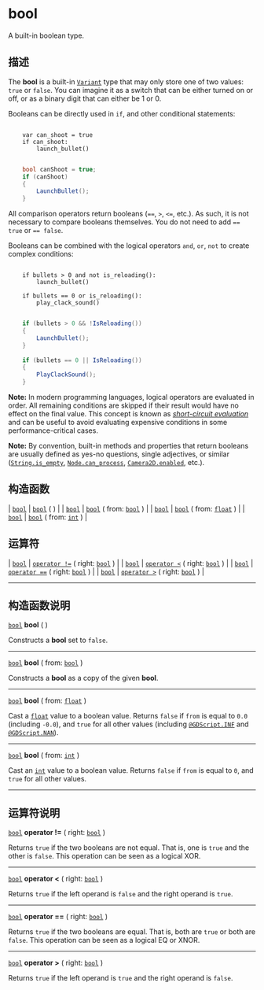 <!-- ⚠ 请勿编辑本文件 ⚠ -->
<!-- 本文档使用脚本从 WeDot 引擎源码仓库生成。 -->
<!-- 生成脚本：https://github.com/WeDot-Engine/WeDot/tree/4.3/doc/tools/make_md.py； -->
<!-- 原文件：https://github.com/WeDot-Engine/WeDot/tree/4.3/doc/classes/bool.xml。 -->

<div id="_class_bool"></div>

# bool

A built-in boolean type.

## 描述

The **bool** is a built-in [`Variant`](class_variant.md) type that may only store one of two values: `true` or `false`. You can imagine it as a switch that can be either turned on or off, or as a binary digit that can either be 1 or 0.

Booleans can be directly used in `if`, and other conditional statements:



```gdscript

    var can_shoot = true
    if can_shoot:
        launch_bullet()
```

```csharp

    bool canShoot = true;
    if (canShoot)
    {
        LaunchBullet();
    }
```



All comparison operators return booleans (`==`, `>`, `<=`, etc.). As such, it is not necessary to compare booleans themselves. You do not need to add `== true` or `== false`.

Booleans can be combined with the logical operators `and`, `or`, `not` to create complex conditions:



```gdscript

    if bullets > 0 and not is_reloading():
        launch_bullet()
    
    if bullets == 0 or is_reloading():
        play_clack_sound()
```

```csharp

    if (bullets > 0 && !IsReloading())
    {
        LaunchBullet();
    }
    
    if (bullets == 0 || IsReloading())
    {
        PlayClackSound();
    }
```



 **Note:** In modern programming languages, logical operators are evaluated in order. All remaining conditions are skipped if their result would have no effect on the final value. This concept is known as [*short-circuit evaluation*](https://en.wikipedia.org/wiki/Short-circuit_evaluation) and can be useful to avoid evaluating expensive conditions in some performance-critical cases.

 **Note:** By convention, built-in methods and properties that return booleans are usually defined as yes-no questions, single adjectives, or similar ([`String.is_empty`](#class_string_method_is_empty), [`Node.can_process`](#class_node_method_can_process), [`Camera2D.enabled`](#class_camera2d_property_enabled), etc.).









## 构造函数

| [`bool`](class_bool.md) | [`bool`](#class_bool_constructor_bool) ( )                                 |
| [`bool`](class_bool.md) | [`bool`](#class_bool_constructor_bool) ( from: [`bool`](class_bool.md) )   |
| [`bool`](class_bool.md) | [`bool`](#class_bool_constructor_bool) ( from: [`float`](class_float.md) ) |
| [`bool`](class_bool.md) | [`bool`](#class_bool_constructor_bool) ( from: [`int`](class_int.md) )     |

## 运算符

| [`bool`](class_bool.md) | [`operator !=`](class_bool.md#operator_neq_bool) ( right: [`bool`](class_bool.md) ) |
| [`bool`](class_bool.md) | [`operator <`](class_bool.md#operator_lt_bool) ( right: [`bool`](class_bool.md) )   |
| [`bool`](class_bool.md) | [`operator ==`](class_bool.md#operator_eq_bool) ( right: [`bool`](class_bool.md) )  |
| [`bool`](class_bool.md) | [`operator >`](class_bool.md#operator_gt_bool) ( right: [`bool`](class_bool.md) )   |

<!-- rst-class:: classref-section-separator -->

---

## 构造函数说明

<div id="_class_bool_constructor_bool"></div>

[`bool`](class_bool.md) **bool** ( )<div id="class_bool_constructor_bool"></div>

Constructs a **bool** set to `false`.

<!-- rst-class:: classref-item-separator -->

---

[`bool`](class_bool.md) **bool** ( from: [`bool`](class_bool.md) )

Constructs a **bool** as a copy of the given **bool**.

<!-- rst-class:: classref-item-separator -->

---

[`bool`](class_bool.md) **bool** ( from: [`float`](class_float.md) )

Cast a [`float`](class_float.md) value to a boolean value. Returns `false` if `from` is equal to `0.0` (including `-0.0`), and `true` for all other values (including [`@GDScript.INF`](#class_@gdscript_constant_inf) and [`@GDScript.NAN`](#class_@gdscript_constant_nan)).

<!-- rst-class:: classref-item-separator -->

---

[`bool`](class_bool.md) **bool** ( from: [`int`](class_int.md) )

Cast an [`int`](class_int.md) value to a boolean value. Returns `false` if `from` is equal to `0`, and `true` for all other values.

<!-- rst-class:: classref-section-separator -->

---

## 运算符说明

<div id="_class_bool_operator_neq_bool"></div>

[`bool`](class_bool.md) **operator !=** ( right: [`bool`](class_bool.md) ) <div id="class_bool_operator_neq_bool"></div>

Returns `true` if the two booleans are not equal. That is, one is `true` and the other is `false`. This operation can be seen as a logical XOR.

<!-- rst-class:: classref-item-separator -->

---

<div id="_class_bool_operator_lt_bool"></div>

[`bool`](class_bool.md) **operator <** ( right: [`bool`](class_bool.md) ) <div id="class_bool_operator_lt_bool"></div>

Returns `true` if the left operand is `false` and the right operand is `true`.

<!-- rst-class:: classref-item-separator -->

---

<div id="_class_bool_operator_eq_bool"></div>

[`bool`](class_bool.md) **operator ==** ( right: [`bool`](class_bool.md) ) <div id="class_bool_operator_eq_bool"></div>

Returns `true` if the two booleans are equal. That is, both are `true` or both are `false`. This operation can be seen as a logical EQ or XNOR.

<!-- rst-class:: classref-item-separator -->

---

<div id="_class_bool_operator_gt_bool"></div>

[`bool`](class_bool.md) **operator >** ( right: [`bool`](class_bool.md) ) <div id="class_bool_operator_gt_bool"></div>

Returns `true` if the left operand is `true` and the right operand is `false`.

[^virtual]: 本方法通常需要用户覆盖才能生效。
[^const]: 本方法无副作用，不会修改该实例的任何成员变量。
[^vararg]: 本方法除了能接受在此处描述的参数外，还能够继续接受任意数量的参数。
[^constructor]: 本方法用于构造某个类型。
[^static]: 调用本方法无需实例，可直接使用类名进行调用。
[^operator]: 本方法描述的是使用本类型作为左操作数的有效运算符。
[^bitfield]: 这个值是由下列位标志构成位掩码的整数。
[^void]: 无返回值。
